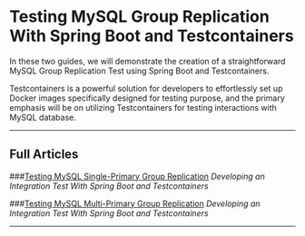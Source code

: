 # Testing MySQL Group Replication With Spring Boot and Testcontainers

In these two guides, we will demonstrate the creation of a straightforward MySQL Group Replication Test using Spring Boot and Testcontainers.

Testcontainers is a powerful solution for developers to effortlessly set up Docker images specifically designed for testing purpose, and the primary
emphasis will be on utilizing Testcontainers for testing interactions with MySQL database.

----------------------

## Full Articles
###[Testing MySQL Single-Primary Group Replication]()
_Developing an Integration Test With Spring Boot and Testcontainers_

###[Testing MySQL Multi-Primary Group Replication]()
_Developing an Integration Test With Spring Boot and Testcontainers_

----------------------
